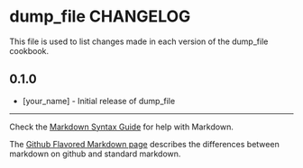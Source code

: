 dump_file CHANGELOG
===================

This file is used to list changes made in each version of the dump_file cookbook.

0.1.0
-----
- [your_name] - Initial release of dump_file

- - -
Check the [Markdown Syntax Guide](http://daringfireball.net/projects/markdown/syntax) for help with Markdown.

The [Github Flavored Markdown page](http://github.github.com/github-flavored-markdown/) describes the differences between markdown on github and standard markdown.
